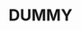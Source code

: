 ---
title: DUMMY
keywords: duummy.Dummy, Dummy text
last_updated: 
tags: 
summary: "dummy"
sidebar: mydoc_sidebar
permalink: mydoc_php_questions.html
folder: mydoc
---
